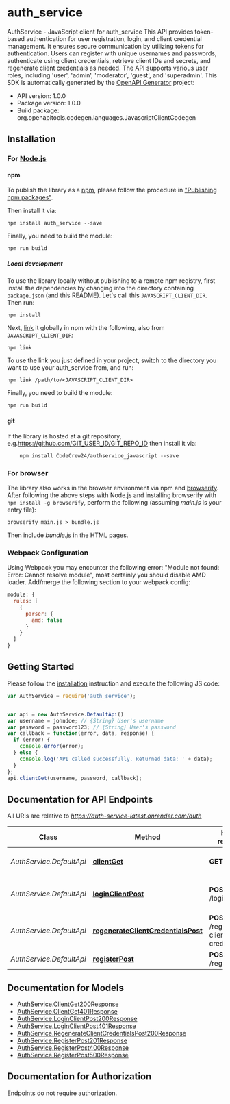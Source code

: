 # auth_service

AuthService - JavaScript client for auth_service
This API provides token-based authentication for user registration, login, and client credential management. It ensures secure communication by utilizing tokens for authentication. Users can register with unique usernames and passwords, authenticate using client credentials, retrieve client IDs and secrets, and regenerate client credentials as needed. The API supports various user roles, including 'user', 'admin', 'moderator', 'guest', and 'superadmin'.
This SDK is automatically generated by the [OpenAPI Generator](https://openapi-generator.tech) project:

- API version: 1.0.0
- Package version: 1.0.0
- Build package: org.openapitools.codegen.languages.JavascriptClientCodegen

## Installation

### For [Node.js](https://nodejs.org/)

#### npm

To publish the library as a [npm](https://www.npmjs.com/), please follow the procedure in ["Publishing npm packages"](https://docs.npmjs.com/getting-started/publishing-npm-packages).

Then install it via:

```shell
npm install auth_service --save
```

Finally, you need to build the module:

```shell
npm run build
```

##### Local development

To use the library locally without publishing to a remote npm registry, first install the dependencies by changing into the directory containing `package.json` (and this README). Let's call this `JAVASCRIPT_CLIENT_DIR`. Then run:

```shell
npm install
```

Next, [link](https://docs.npmjs.com/cli/link) it globally in npm with the following, also from `JAVASCRIPT_CLIENT_DIR`:

```shell
npm link
```

To use the link you just defined in your project, switch to the directory you want to use your auth_service from, and run:

```shell
npm link /path/to/<JAVASCRIPT_CLIENT_DIR>
```

Finally, you need to build the module:

```shell
npm run build
```

#### git

If the library is hosted at a git repository, e.g.https://github.com/GIT_USER_ID/GIT_REPO_ID
then install it via:

```shell
    npm install CodeCrew24/authservice_javascript --save
```

### For browser

The library also works in the browser environment via npm and [browserify](http://browserify.org/). After following
the above steps with Node.js and installing browserify with `npm install -g browserify`,
perform the following (assuming *main.js* is your entry file):

```shell
browserify main.js > bundle.js
```

Then include *bundle.js* in the HTML pages.

### Webpack Configuration

Using Webpack you may encounter the following error: "Module not found: Error:
Cannot resolve module", most certainly you should disable AMD loader. Add/merge
the following section to your webpack config:

```javascript
module: {
  rules: [
    {
      parser: {
        amd: false
      }
    }
  ]
}
```

## Getting Started

Please follow the [installation](#installation) instruction and execute the following JS code:

```javascript
var AuthService = require('auth_service');


var api = new AuthService.DefaultApi()
var username = johndoe; // {String} User's username
var password = password123; // {String} User's password
var callback = function(error, data, response) {
  if (error) {
    console.error(error);
  } else {
    console.log('API called successfully. Returned data: ' + data);
  }
};
api.clientGet(username, password, callback);

```

## Documentation for API Endpoints

All URIs are relative to *https://auth-service-latest.onrender.com/auth*

Class | Method | HTTP request | Description
------------ | ------------- | ------------- | -------------
*AuthService.DefaultApi* | [**clientGet**](docs/DefaultApi.md#clientGet) | **GET** /client | Get client ID and secret
*AuthService.DefaultApi* | [**loginClientPost**](docs/DefaultApi.md#loginClientPost) | **POST** /login/client | Logs in a user using client ID and secret
*AuthService.DefaultApi* | [**regenerateClientCredentialsPost**](docs/DefaultApi.md#regenerateClientCredentialsPost) | **POST** /regenerate-client-credentials | Regenerate client credentials
*AuthService.DefaultApi* | [**registerPost**](docs/DefaultApi.md#registerPost) | **POST** /register | Registers a new user


## Documentation for Models

 - [AuthService.ClientGet200Response](docs/ClientGet200Response.md)
 - [AuthService.ClientGet401Response](docs/ClientGet401Response.md)
 - [AuthService.LoginClientPost200Response](docs/LoginClientPost200Response.md)
 - [AuthService.LoginClientPost401Response](docs/LoginClientPost401Response.md)
 - [AuthService.RegenerateClientCredentialsPost200Response](docs/RegenerateClientCredentialsPost200Response.md)
 - [AuthService.RegisterPost201Response](docs/RegisterPost201Response.md)
 - [AuthService.RegisterPost400Response](docs/RegisterPost400Response.md)
 - [AuthService.RegisterPost500Response](docs/RegisterPost500Response.md)


## Documentation for Authorization

Endpoints do not require authorization.

